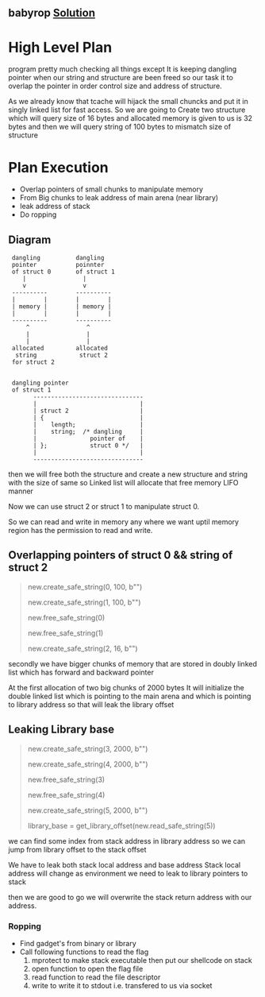 ## babyrop [Solution](https://github.com/elliot-star/ctf/blob/main/dicectf/baby-rop/solution.py)
# High Level Plan
program pretty much checking all things except It is keeping
dangling pointer when our string and structure are been freed
so our task it to overlap the pointer in order control size
and address of structure.


As we already know that tcache will hijack the small chuncks
and put it in singly linked list for fast access. So we are
going to Create two structure which will query size of 16
bytes and allocated memory is given to us is 32 bytes and
then we will query string of 100 bytes to mismatch size of
structure

# Plan Execution
- Overlap pointers of small chunks to manipulate memory
- From Big chunks to leak address of main arena (near library)
- leak address of stack
- Do ropping


## Diagram

```
 dangling          dangling 
 pointer           poinnter
 of struct 0       of struct 1
    |                |
    v                v
 ----------        ----------
 |        |        |        |
 | memory |        | memory |
 |        |        |        |
 ----------        ----------
     ^                ^    
     |                |    
     |                |    
 allocated         allocated    
  string            struct 2
 for struct 2      
 
 
 dangling pointer
 of struct 1
       -------------------------------
       |                             |
       | struct 2                    |
       | {                           |
       |    length;                  |
       |    string;  /* dangling     |
       |               pointer of    |
       | };            struct 0 */   |
       |                             |
       -------------------------------
```

then we will free both the structure and create a new structure
and string with the size of same so Linked list will allocate
that free memory LIFO manner

Now we can use struct 2 or struct 1 to manipulate struct 0.

So we can read and write in memory any where we want uptil
memory region has the permission to read and write.

## Overlapping pointers of struct 0 && string of struct 2 
>  new.create_safe_string(0, 100, b"")
>
>  new.create_safe_string(1, 100, b"")
>
>  new.free_safe_string(0)
>
>  new.free_safe_string(1)
>
>  new.create_safe_string(2, 16, b"")


secondly we have bigger chunks of memory that are stored in
doubly linked list which has forward and backward pointer

At the first allocation of two big chunks of 2000 bytes
It will initialize the double linked list which is
pointing to the main arena and which is pointing 
to library address so that will leak the library 
offset 


## Leaking Library base
>   new.create_safe_string(3, 2000, b"")
>
>   new.create_safe_string(4, 2000, b"")
>
>   new.free_safe_string(3)
>
>   new.free_safe_string(4)
>
>   new.create_safe_string(5, 2000, b"")
>
>   library_base = get_library_offset(new.read_safe_string(5))

we can find some index from stack address in library address
so we can jump from library offset to the stack offset

We have to leak both stack local address and base address
Stack local address will change as environment we need
to leak to library pointers to stack

then we are good to go we will overwrite the stack
return address with our address.

### Ropping
- Find gadget's from binary or library
- Call following functions to read the flag
    1. mprotect to make stack executable then put our shellcode on stack
    2. open function to open the flag file
    3. read function to read the file descriptor
    4. write to write it to stdout i.e. transfered to us via socket

